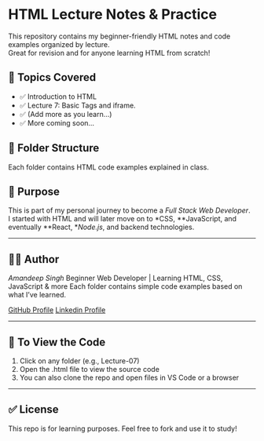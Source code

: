 # HTML Lecture Notes & Practice

This repository contains my beginner-friendly HTML notes and code examples organized by lecture.  
Great for revision and for anyone learning HTML from scratch!

## 🧠 Topics Covered

- ✅ Introduction to HTML
- ✅ Lecture 7: Basic Tags and iframe.
- ✅ (Add more as you learn...)
- ✅ More coming soon...

## 📁 Folder Structure

Each folder contains HTML code examples explained in class.


## 🚀 Purpose

This is part of my personal journey to become a *Full Stack Web Developer*.  
I started with HTML and will later move on to *CSS, **JavaScript, and eventually **React, **Node.js*, and backend technologies.

---

## 👨‍💻 Author

*Amandeep Singh*
Beginner Web Developer | Learning HTML, CSS, JavaScript & more 
Each folder contains simple code examples based on what I’ve learned.

[GitHub Profile](https://github.com/aman7757) 
[Linkedin Profile](http://www.linkedin.com/in/amandeep-singh712) 

---

## 📌 To View the Code
1. Click on any folder (e.g., Lecture-07)
2. Open the .html file to view the source code
3. You can also clone the repo and open files in VS Code or a browser

---

## ✅ License
This repo is for learning purposes. Feel free to fork and use it to study!
